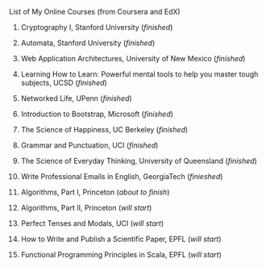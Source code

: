 List of My Online Courses (from Coursera and EdX)

1. Cryptography I, Stanford University (*finished*)
2. Automata, Stanford University (*finished*)
3. Web Application Architectures, University of New Mexico (*finished*)
4. Learning How to Learn: Powerful mental tools to help you master tough subjects, UCSD (*finished*)
5. Networked Life, UPenn (*finished*)
6. Introduction to Bootstrap, Microsoft (*finished*)
7. The Science of Happiness, UC Berkeley (*finished*)
8. Grammar and Punctuation, UCI (*finished*)
9. The Science of Everyday Thinking, University of Queensland (*finished*)
10. Write Professional Emails in English, GeorgiaTech (*finieshed*)

11. Algorithms, Part I, Princeton (*about to finish*)

12. Algorithms, Part II, Princeton (*will start*)
13. Perfect Tenses and Modals, UCI (*will start*)
14. How to Write and Publish a Scientific Paper, EPFL (*will start*)
15. Functional Programming Principles in Scala, EPFL (*will start*)
